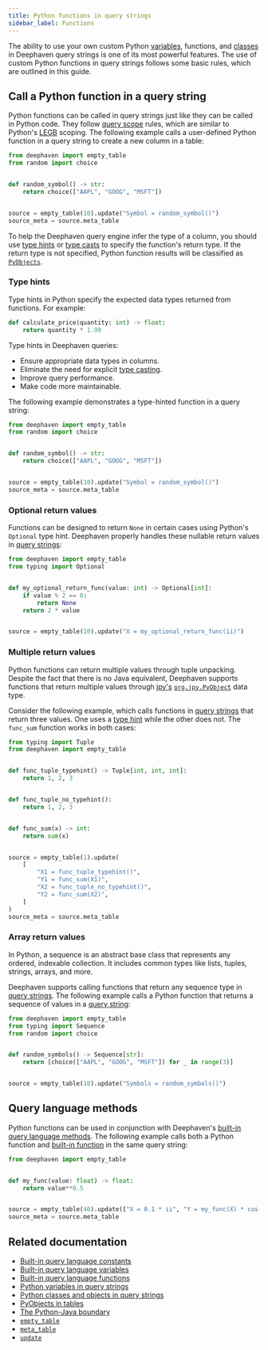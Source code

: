 ```yaml
---
title: Python functions in query strings
sidebar_label: Functions
---
```


The ability to use your own custom Python [variables](./python-variables.md), functions, and [classes](./python-classes.md) in Deephaven query strings is one of its most powerful features. The use of custom Python functions in query strings follows some basic rules, which are outlined in this guide.

## Call a Python function in a query string

Python functions can be called in query strings just like they can be called in Python code. They follow [query scope](./query-scope.md) rules, which are similar to Python's [LEGB](https://realpython.com/python-scope-legb-rule/) scoping. The following example calls a user-defined Python function in a query string to create a new column in a table:

```python order=source,source_meta
from deephaven import empty_table
from random import choice


def random_symbol() -> str:
    return choice(["AAPL", "GOOG", "MSFT"])


source = empty_table(10).update("Symbol = random_symbol()")
source_meta = source.meta_table
```

To help the Deephaven query engine infer the type of a column, you should use [type hints](#type-hints) or [type casts](./casting.md) to specify the function's return type. If the return type is not specified, Python function results will be classified as [`PyObjects`](./pyobjects.md).

### Type hints

Type hints in Python specify the expected data types returned from functions. For example:

```python
def calculate_price(quantity: int) -> float:
    return quantity * 1.99
```

Type hints in Deephaven queries:

- Ensure appropriate data types in columns.
- Eliminate the need for explicit [type casting](./casting.md).
- Improve query performance.
- Make code more maintainable.

The following example demonstrates a type-hinted function in a query string:

```python order=source,source_meta
from deephaven import empty_table
from random import choice


def random_symbol() -> str:
    return choice(["AAPL", "GOOG", "MSFT"])


source = empty_table(10).update("Symbol = random_symbol()")
source_meta = source.meta_table
```

### Optional return values

Functions can be designed to return `None` in certain cases using Python's `Optional` type hint. Deephaven properly handles these nullable return values in [query strings](./query-string-overview.md):

```python order=source
from deephaven import empty_table
from typing import Optional


def my_optional_return_func(value: int) -> Optional[int]:
    if value % 2 == 0:
        return None
    return 2 * value


source = empty_table(10).update("X = my_optional_return_func(ii)")
```

### Multiple return values

Python functions can return multiple values through tuple unpacking. Despite the fact that there is no Java equivalent, Deephaven supports functions that return multiple values through [jpy's](./use-jpy.md) [`org.jpy.PyObject`](./pyobjects.md) data type.

Consider the following example, which calls functions in [query strings](./query-string-overview.md) that return three values. One uses a [type hint](#type-hints) while the other does not. The `func_sum` function works in both cases:

```python order=source,source_meta
from typing import Tuple
from deephaven import empty_table


def func_tuple_typehint() -> Tuple[int, int, int]:
    return 1, 2, 3


def func_tuple_no_typehint():
    return 1, 2, 3


def func_sum(x) -> int:
    return sum(x)


source = empty_table(1).update(
    [
        "X1 = func_tuple_typehint()",
        "Y1 = func_sum(X1)",
        "X2 = func_tuple_no_typehint()",
        "Y2 = func_sum(X2)",
    ]
)
source_meta = source.meta_table
```

### Array return values

In Python, a sequence is an abstract base class that represents any ordered, indexable collection. It includes common types like lists, tuples, strings, arrays, and more.

Deephaven supports calling functions that return any sequence type in [query strings](./query-string-overview.md). The following example calls a Python function that returns a sequence of values in a [query string](./query-string-overview.md):

```python order=source
from deephaven import empty_table
from typing import Sequence
from random import choice


def random_symbols() -> Sequence[str]:
    return [choice(["AAPL", "GOOG", "MSFT"]) for _ in range(3)]


source = empty_table(10).update("Symbols = random_symbols()")
```

## Query language methods

Python functions can be used in conjunction with Deephaven's [built-in query language methods](./built-in-functions.md). The following example calls both a Python function and [built-in function](./built-in-functions.md) in the same query string:

```python order=source,source_meta
from deephaven import empty_table


def my_func(value: float) -> float:
    return value**0.5


source = empty_table(40).update(["X = 0.1 * ii", "Y = my_func(X) * cos(X)"])
source_meta = source.meta_table
```

## Related documentation

- [Built-in query language constants](./built-in-constants.md)
- [Built-in query language variables](./built-in-variables.md)
- [Built-in query language functions](./built-in-functions.md)
- [Python variables in query strings](./python-variables.md)
- [Python classes and objects in query strings](./python-classes.md)
- [PyObjects in tables](./pyobjects.md)
- [The Python-Java boundary](../conceptual/python-java-boundary.md)
- [`empty_table`](../reference/table-operations/create/emptyTable.md)
- [`meta_table`](../reference/table-operations/metadata/meta_table.md)
- [`update`](../reference/table-operations/select/update.md)
